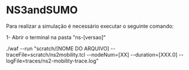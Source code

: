 # NS3andSUMO

Para realizar a simulação é necessário executar o seguinte comando:

1- Abrir o terminal na pasta "ns-[versao]"

./waf --run "scratch/[NOME DO ARQUIVO] --traceFile=scratch/ns2mobility.tcl --nodeNum=[XX] --duration=[XXX.0] --logFile=traces/ns2-mobility-trace.log"
